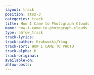 ```yaml
---
layout: track
position: atoz-3
categories: track
title: How I Came to Photograph Clouds
name: how-i-came-to-photograph-clouds
type: ahfow_track
track-lyrics: 
track-author: Krukowski/Yang
track-sort: HOW I CAME TO PHOTO
track-alpha: H 
track-original: 
available-on:
ahfow-posts:
---
```

